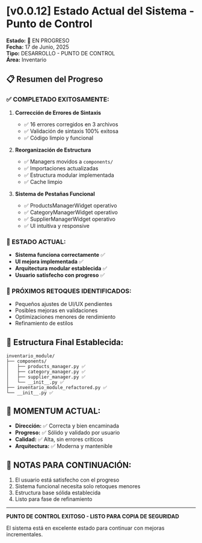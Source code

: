 # [v0.0.12] Estado Actual del Sistema - Punto de Control
**Estado:** 🔄 EN PROGRESO  
**Fecha:** 17 de Junio, 2025  
**Tipo:** DESARROLLO - PUNTO DE CONTROL  
**Área:** Inventario  

## 📋 Resumen del Progreso

### ✅ COMPLETADO EXITOSAMENTE:

1. **Corrección de Errores de Sintaxis**
   - ✅ 16 errores corregidos en 3 archivos
   - ✅ Validación de sintaxis 100% exitosa
   - ✅ Código limpio y funcional

2. **Reorganización de Estructura**
   - ✅ Managers movidos a `components/`
   - ✅ Importaciones actualizadas
   - ✅ Estructura modular implementada
   - ✅ Cache limpio

3. **Sistema de Pestañas Funcional**
   - ✅ ProductsManagerWidget operativo
   - ✅ CategoryManagerWidget operativo
   - ✅ SupplierManagerWidget operativo
   - ✅ UI intuitiva y responsive

### 🔧 ESTADO ACTUAL:
- **Sistema funciona correctamente** ✅
- **UI mejora implementada** ✅
- **Arquitectura modular establecida** ✅
- **Usuario satisfecho con progreso** ✅

### 🎯 PRÓXIMOS RETOQUES IDENTIFICADOS:
- Pequeños ajustes de UI/UX pendientes
- Posibles mejoras en validaciones
- Optimizaciones menores de rendimiento
- Refinamiento de estilos

## 📁 Estructura Final Establecida:
```
inventario_module/
├── components/
│   ├── products_manager.py ✅
│   ├── category_manager.py ✅
│   ├── supplier_manager.py ✅
│   └── __init__.py ✅
├── inventario_module_refactored.py ✅
└── __init__.py ✅
```

## 🚀 MOMENTUM ACTUAL:
- **Dirección:** ✅ Correcta y bien encaminada
- **Progreso:** ✅ Sólido y validado por usuario
- **Calidad:** ✅ Alta, sin errores críticos
- **Arquitectura:** ✅ Moderna y mantenible

## 📝 NOTAS PARA CONTINUACIÓN:
1. El usuario está satisfecho con el progreso
2. Sistema funcional necesita solo retoques menores
3. Estructura base sólida establecida
4. Listo para fase de refinamiento

---
**PUNTO DE CONTROL EXITOSO - LISTO PARA COPIA DE SEGURIDAD**

El sistema está en excelente estado para continuar con mejoras incrementales.
